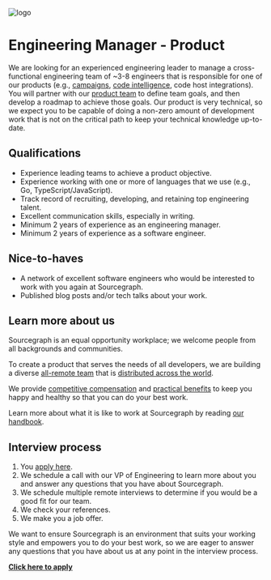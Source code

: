 ![logo](https://sourcegraph.com/.assets/img/sourcegraph-light-head-logo.svg)

# Engineering Manager - Product

We are looking for an experienced engineering leader to manage a cross-functional engineering team of ~3-8 engineers that is responsible for one of our products (e.g., [campaigns](https://about.sourcegraph.com/handbook/engineering/campaigns), [code intelligence](https://about.sourcegraph.com/handbook/engineering/code-intelligence), code host integrations). You will partner with our [product team](https://about.sourcegraph.com/handbook/product) to define team goals, and then develop a roadmap to achieve those goals. Our product is very technical, so we expect you to be capable of doing a non-zero amount of development work that is not on the critical path to keep your technical knowledge up-to-date.

## Qualifications

- Experience leading teams to achieve a product objective.
- Experience working with one or more of languages that we use (e.g., Go, TypeScript/JavaScript).
- Track record of recruiting, developing, and retaining top engineering talent.
- Excellent communication skills, especially in writing.
- Minimum 2 years of experience as an engineering manager.
- Minimum 2 years of experience as a software engineer.

## Nice-to-haves

- A network of excellent software engineers who would be interested to work with you again at Sourcegraph.
- Published blog posts and/or tech talks about your work.

## Learn more about us

Sourcegraph is an equal opportunity workplace; we welcome people from all backgrounds and communities.

To create a product that serves the needs of all developers, we are building a diverse [all-remote team](https://about.sourcegraph.com/company/remote) that is [distributed across the world](https://about.sourcegraph.com/company/team).

We provide [competitive compensation](https://about.sourcegraph.com/handbook/people-ops/compensation) and [practical benefits](https://about.sourcegraph.com/handbook/people-ops/benefits-and-perks) to keep you happy and healthy so that you can do your best work.

Learn more about what it is like to work at Sourcegraph by reading [our handbook](https://about.sourcegraph.com/handbook/).

## Interview process

1. You [apply here](https://jobs.lever.co/sourcegraph/342b170f-6204-4331-a3b5-1484cb1e4db0).
1. We schedule a call with our VP of Engineering to learn more about you and answer any questions that you have about Sourcegraph.
1. We schedule multiple remote interviews to determine if you would be a good fit for our team.
1. We check your references.
1. We make you a job offer.

We want to ensure Sourcegraph is an environment that suits your working style and empowers you to do your best work, so we are eager to answer any questions that you have about us at any point in the interview process.

**[Click here to apply](https://jobs.lever.co/sourcegraph/342b170f-6204-4331-a3b5-1484cb1e4db0)**
